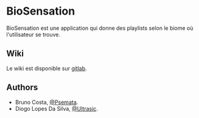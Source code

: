 # BioSensation

BioSensation est une application qui donne des playlists selon le biome où l'utilisateur se trouve.

Wiki
----

Le wiki est disponible sur [gitlab](-).

Authors
-------

* Bruno Costa, [@Psemata](https://github.com/Psemata).
* Diogo Lopes Da Silva, [@Ultrasic](https://github.com/Ultrasic).